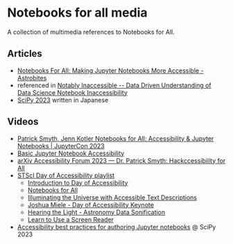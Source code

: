 # Notebooks for all media

A collection of multimedia references to Notebooks for All.

## Articles 

* [Notebooks For All: Making Jupyter Notebooks More Accessible - Astrobites][Making Jupyter Notebooks More Accessible]
* referenced in [Notably Inaccessible -- Data Driven Understanding of Data
Science Notebook Inaccessibility][Data Driven Understanding of Data
Science Notebook Inaccessibility]
* [SciPy 2023](https://gihyo.jp/article/2023/08/scipy2023) written in Japanese

## Videos

* [Patrick Smyth, Jenn Kotler Notebooks for All: Accessibility & Jupyter Notebooks | JupyterCon 2023](https://www.youtube.com/watch?v=LJMS9R-KFXQ)
* [Basic Jupyter Notebook Accessibility](https://www.youtube.com/watch?v=KsUF_HjA97U&t=318s)
* [arXiv Accessibility Forum 2023 — Dr. Patrick Smyth: Hackccessibility for All](https://www.youtube.com/watch?v=1v3jFCWQfI8)
* [STScI Day of Accessibility playlist](https://www.youtube.com/playlist?list=PLCPZgcYzVpj_WHHCTUpec8THYEMzXZnR1)   
    * [Introduction to Day of Accessibility]
    * [Notebooks for All]
    * [Illuminating the Universe with Accessible Text Descriptions]
    * [Joshua Miele - Day of Accessibility Keynote]
    * [Hearing the Light - Astronomy Data Sonification]
    * [Learn to Use a Screen Reader]
* [Accessibility best practices for authoring Jupyter notebooks] @ SciPy 2023


[Introduction to Day of Accessibility]: https://www.youtube.com/watch?v=9ELaUM1fRNc&list=PLCPZgcYzVpj_WHHCTUpec8THYEMzXZnR1&index=1&t=9s&pp=iAQB
[Notebooks for All]: https://www.youtube.com/watch?v=Cmvh_nZoqM8&list=PLCPZgcYzVpj_WHHCTUpec8THYEMzXZnR1&index=2&pp=iAQB
[Illuminating the Universe with Accessible Text Descriptions]: https://www.youtube.com/watch?v=Xpka7pDl2fI&list=PLCPZgcYzVpj_WHHCTUpec8THYEMzXZnR1&index=3&pp=iAQB
[Joshua Miele - Day of Accessibility Keynote]: https://www.youtube.com/watch?v=pR29v4-J6i0&list=PLCPZgcYzVpj_WHHCTUpec8THYEMzXZnR1&index=4&t=6s&pp=iAQB
[Hearing the Light - Astronomy Data Sonification]: https://www.youtube.com/watch?v=-MBpGKoULyc&list=PLCPZgcYzVpj_WHHCTUpec8THYEMzXZnR1&index=5&t=10s&pp=iAQB
[Learn to Use a Screen Reader]: https://www.youtube.com/watch?v=F189lurxSbs&list=PLCPZgcYzVpj_WHHCTUpec8THYEMzXZnR1&index=6&pp=iAQB
[Making Jupyter Notebooks More Accessible]: https://astrobites.org/2023/06/10/notebooks-for-all/
[Data Driven Understanding of Data
Science Notebook Inaccessibility]: https://arxiv.org/pdf/2308.03241.pdf
[Accessibility best practices for authoring Jupyter notebooks]: https://www.youtube.com/watch?v=onjRLjveGxk
